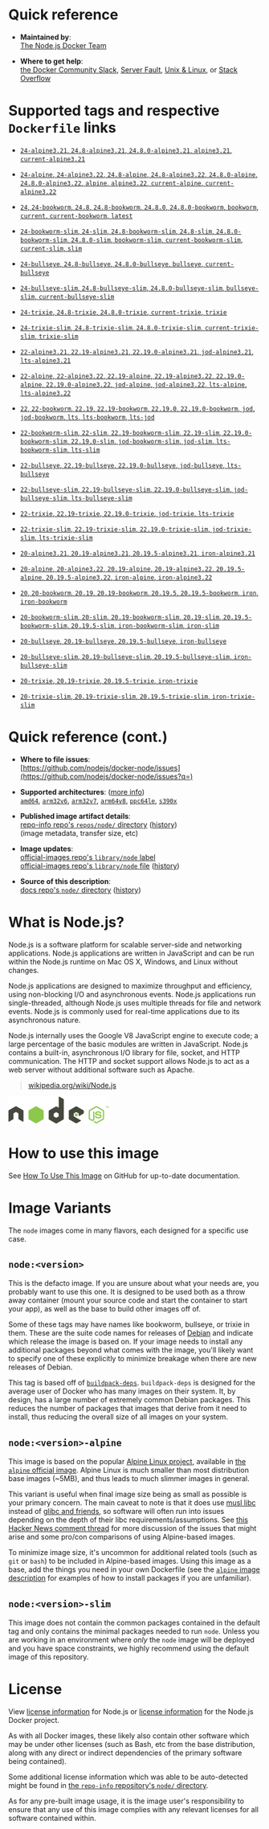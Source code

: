 <!--

********************************************************************************

WARNING:

    DO NOT EDIT "node/README.md"

    IT IS AUTO-GENERATED

    (from the other files in "node/" combined with a set of templates)

********************************************************************************

-->

# Quick reference

-	**Maintained by**:  
	[The Node.js Docker Team](https://github.com/nodejs/docker-node)

-	**Where to get help**:  
	[the Docker Community Slack](https://dockr.ly/comm-slack), [Server Fault](https://serverfault.com/help/on-topic), [Unix & Linux](https://unix.stackexchange.com/help/on-topic), or [Stack Overflow](https://stackoverflow.com/help/on-topic)

# Supported tags and respective `Dockerfile` links

-	[`24-alpine3.21`, `24.8-alpine3.21`, `24.8.0-alpine3.21`, `alpine3.21`, `current-alpine3.21`](https://github.com/nodejs/docker-node/blob/bee7dac041d0c0f2fb34e84236a7a72ccc9827b0/24/alpine3.21/Dockerfile)

-	[`24-alpine`, `24-alpine3.22`, `24.8-alpine`, `24.8-alpine3.22`, `24.8.0-alpine`, `24.8.0-alpine3.22`, `alpine`, `alpine3.22`, `current-alpine`, `current-alpine3.22`](https://github.com/nodejs/docker-node/blob/bee7dac041d0c0f2fb34e84236a7a72ccc9827b0/24/alpine3.22/Dockerfile)

-	[`24`, `24-bookworm`, `24.8`, `24.8-bookworm`, `24.8.0`, `24.8.0-bookworm`, `bookworm`, `current`, `current-bookworm`, `latest`](https://github.com/nodejs/docker-node/blob/bee7dac041d0c0f2fb34e84236a7a72ccc9827b0/24/bookworm/Dockerfile)

-	[`24-bookworm-slim`, `24-slim`, `24.8-bookworm-slim`, `24.8-slim`, `24.8.0-bookworm-slim`, `24.8.0-slim`, `bookworm-slim`, `current-bookworm-slim`, `current-slim`, `slim`](https://github.com/nodejs/docker-node/blob/bee7dac041d0c0f2fb34e84236a7a72ccc9827b0/24/bookworm-slim/Dockerfile)

-	[`24-bullseye`, `24.8-bullseye`, `24.8.0-bullseye`, `bullseye`, `current-bullseye`](https://github.com/nodejs/docker-node/blob/bee7dac041d0c0f2fb34e84236a7a72ccc9827b0/24/bullseye/Dockerfile)

-	[`24-bullseye-slim`, `24.8-bullseye-slim`, `24.8.0-bullseye-slim`, `bullseye-slim`, `current-bullseye-slim`](https://github.com/nodejs/docker-node/blob/bee7dac041d0c0f2fb34e84236a7a72ccc9827b0/24/bullseye-slim/Dockerfile)

-	[`24-trixie`, `24.8-trixie`, `24.8.0-trixie`, `current-trixie`, `trixie`](https://github.com/nodejs/docker-node/blob/bee7dac041d0c0f2fb34e84236a7a72ccc9827b0/24/trixie/Dockerfile)

-	[`24-trixie-slim`, `24.8-trixie-slim`, `24.8.0-trixie-slim`, `current-trixie-slim`, `trixie-slim`](https://github.com/nodejs/docker-node/blob/bee7dac041d0c0f2fb34e84236a7a72ccc9827b0/24/trixie-slim/Dockerfile)

-	[`22-alpine3.21`, `22.19-alpine3.21`, `22.19.0-alpine3.21`, `jod-alpine3.21`, `lts-alpine3.21`](https://github.com/nodejs/docker-node/blob/8a6ee0d86da85db74f5bcf99c9dc6ef87203592f/22/alpine3.21/Dockerfile)

-	[`22-alpine`, `22-alpine3.22`, `22.19-alpine`, `22.19-alpine3.22`, `22.19.0-alpine`, `22.19.0-alpine3.22`, `jod-alpine`, `jod-alpine3.22`, `lts-alpine`, `lts-alpine3.22`](https://github.com/nodejs/docker-node/blob/8a6ee0d86da85db74f5bcf99c9dc6ef87203592f/22/alpine3.22/Dockerfile)

-	[`22`, `22-bookworm`, `22.19`, `22.19-bookworm`, `22.19.0`, `22.19.0-bookworm`, `jod`, `jod-bookworm`, `lts`, `lts-bookworm`, `lts-jod`](https://github.com/nodejs/docker-node/blob/8a6ee0d86da85db74f5bcf99c9dc6ef87203592f/22/bookworm/Dockerfile)

-	[`22-bookworm-slim`, `22-slim`, `22.19-bookworm-slim`, `22.19-slim`, `22.19.0-bookworm-slim`, `22.19.0-slim`, `jod-bookworm-slim`, `jod-slim`, `lts-bookworm-slim`, `lts-slim`](https://github.com/nodejs/docker-node/blob/8a6ee0d86da85db74f5bcf99c9dc6ef87203592f/22/bookworm-slim/Dockerfile)

-	[`22-bullseye`, `22.19-bullseye`, `22.19.0-bullseye`, `jod-bullseye`, `lts-bullseye`](https://github.com/nodejs/docker-node/blob/8a6ee0d86da85db74f5bcf99c9dc6ef87203592f/22/bullseye/Dockerfile)

-	[`22-bullseye-slim`, `22.19-bullseye-slim`, `22.19.0-bullseye-slim`, `jod-bullseye-slim`, `lts-bullseye-slim`](https://github.com/nodejs/docker-node/blob/8a6ee0d86da85db74f5bcf99c9dc6ef87203592f/22/bullseye-slim/Dockerfile)

-	[`22-trixie`, `22.19-trixie`, `22.19.0-trixie`, `jod-trixie`, `lts-trixie`](https://github.com/nodejs/docker-node/blob/8a6ee0d86da85db74f5bcf99c9dc6ef87203592f/22/trixie/Dockerfile)

-	[`22-trixie-slim`, `22.19-trixie-slim`, `22.19.0-trixie-slim`, `jod-trixie-slim`, `lts-trixie-slim`](https://github.com/nodejs/docker-node/blob/8a6ee0d86da85db74f5bcf99c9dc6ef87203592f/22/trixie-slim/Dockerfile)

-	[`20-alpine3.21`, `20.19-alpine3.21`, `20.19.5-alpine3.21`, `iron-alpine3.21`](https://github.com/nodejs/docker-node/blob/16ff3548d60b86d2bb9fd0e51fa9153df69ef3cd/20/alpine3.21/Dockerfile)

-	[`20-alpine`, `20-alpine3.22`, `20.19-alpine`, `20.19-alpine3.22`, `20.19.5-alpine`, `20.19.5-alpine3.22`, `iron-alpine`, `iron-alpine3.22`](https://github.com/nodejs/docker-node/blob/16ff3548d60b86d2bb9fd0e51fa9153df69ef3cd/20/alpine3.22/Dockerfile)

-	[`20`, `20-bookworm`, `20.19`, `20.19-bookworm`, `20.19.5`, `20.19.5-bookworm`, `iron`, `iron-bookworm`](https://github.com/nodejs/docker-node/blob/16ff3548d60b86d2bb9fd0e51fa9153df69ef3cd/20/bookworm/Dockerfile)

-	[`20-bookworm-slim`, `20-slim`, `20.19-bookworm-slim`, `20.19-slim`, `20.19.5-bookworm-slim`, `20.19.5-slim`, `iron-bookworm-slim`, `iron-slim`](https://github.com/nodejs/docker-node/blob/16ff3548d60b86d2bb9fd0e51fa9153df69ef3cd/20/bookworm-slim/Dockerfile)

-	[`20-bullseye`, `20.19-bullseye`, `20.19.5-bullseye`, `iron-bullseye`](https://github.com/nodejs/docker-node/blob/16ff3548d60b86d2bb9fd0e51fa9153df69ef3cd/20/bullseye/Dockerfile)

-	[`20-bullseye-slim`, `20.19-bullseye-slim`, `20.19.5-bullseye-slim`, `iron-bullseye-slim`](https://github.com/nodejs/docker-node/blob/16ff3548d60b86d2bb9fd0e51fa9153df69ef3cd/20/bullseye-slim/Dockerfile)

-	[`20-trixie`, `20.19-trixie`, `20.19.5-trixie`, `iron-trixie`](https://github.com/nodejs/docker-node/blob/16ff3548d60b86d2bb9fd0e51fa9153df69ef3cd/20/trixie/Dockerfile)

-	[`20-trixie-slim`, `20.19-trixie-slim`, `20.19.5-trixie-slim`, `iron-trixie-slim`](https://github.com/nodejs/docker-node/blob/16ff3548d60b86d2bb9fd0e51fa9153df69ef3cd/20/trixie-slim/Dockerfile)

# Quick reference (cont.)

-	**Where to file issues**:  
	[https://github.com/nodejs/docker-node/issues](https://github.com/nodejs/docker-node/issues?q=)

-	**Supported architectures**: ([more info](https://github.com/docker-library/official-images#architectures-other-than-amd64))  
	[`amd64`](https://hub.docker.com/r/amd64/node/), [`arm32v6`](https://hub.docker.com/r/arm32v6/node/), [`arm32v7`](https://hub.docker.com/r/arm32v7/node/), [`arm64v8`](https://hub.docker.com/r/arm64v8/node/), [`ppc64le`](https://hub.docker.com/r/ppc64le/node/), [`s390x`](https://hub.docker.com/r/s390x/node/)

-	**Published image artifact details**:  
	[repo-info repo's `repos/node/` directory](https://github.com/docker-library/repo-info/blob/master/repos/node) ([history](https://github.com/docker-library/repo-info/commits/master/repos/node))  
	(image metadata, transfer size, etc)

-	**Image updates**:  
	[official-images repo's `library/node` label](https://github.com/docker-library/official-images/issues?q=label%3Alibrary%2Fnode)  
	[official-images repo's `library/node` file](https://github.com/docker-library/official-images/blob/master/library/node) ([history](https://github.com/docker-library/official-images/commits/master/library/node))

-	**Source of this description**:  
	[docs repo's `node/` directory](https://github.com/docker-library/docs/tree/master/node) ([history](https://github.com/docker-library/docs/commits/master/node))

# What is Node.js?

Node.js is a software platform for scalable server-side and networking applications. Node.js applications are written in JavaScript and can be run within the Node.js runtime on Mac OS X, Windows, and Linux without changes.

Node.js applications are designed to maximize throughput and efficiency, using non-blocking I/O and asynchronous events. Node.js applications run single-threaded, although Node.js uses multiple threads for file and network events. Node.js is commonly used for real-time applications due to its asynchronous nature.

Node.js internally uses the Google V8 JavaScript engine to execute code; a large percentage of the basic modules are written in JavaScript. Node.js contains a built-in, asynchronous I/O library for file, socket, and HTTP communication. The HTTP and socket support allows Node.js to act as a web server without additional software such as Apache.

> [wikipedia.org/wiki/Node.js](https://en.wikipedia.org/wiki/Node.js)

![logo](https://raw.githubusercontent.com/docker-library/docs/01c12653951b2fe592c1f93a13b4e289ada0e3a1/node/logo.png)

# How to use this image

See [How To Use This Image](https://github.com/nodejs/docker-node/blob/master/README.md#how-to-use-this-image) on GitHub for up-to-date documentation.

# Image Variants

The `node` images come in many flavors, each designed for a specific use case.

## `node:<version>`

This is the defacto image. If you are unsure about what your needs are, you probably want to use this one. It is designed to be used both as a throw away container (mount your source code and start the container to start your app), as well as the base to build other images off of.

Some of these tags may have names like bookworm, bullseye, or trixie in them. These are the suite code names for releases of [Debian](https://wiki.debian.org/DebianReleases) and indicate which release the image is based on. If your image needs to install any additional packages beyond what comes with the image, you'll likely want to specify one of these explicitly to minimize breakage when there are new releases of Debian.

This tag is based off of [`buildpack-deps`](https://hub.docker.com/_/buildpack-deps/). `buildpack-deps` is designed for the average user of Docker who has many images on their system. It, by design, has a large number of extremely common Debian packages. This reduces the number of packages that images that derive from it need to install, thus reducing the overall size of all images on your system.

## `node:<version>-alpine`

This image is based on the popular [Alpine Linux project](https://alpinelinux.org), available in [the `alpine` official image](https://hub.docker.com/_/alpine). Alpine Linux is much smaller than most distribution base images (~5MB), and thus leads to much slimmer images in general.

This variant is useful when final image size being as small as possible is your primary concern. The main caveat to note is that it does use [musl libc](https://musl.libc.org) instead of [glibc and friends](https://www.etalabs.net/compare_libcs.html), so software will often run into issues depending on the depth of their libc requirements/assumptions. See [this Hacker News comment thread](https://news.ycombinator.com/item?id=10782897) for more discussion of the issues that might arise and some pro/con comparisons of using Alpine-based images.

To minimize image size, it's uncommon for additional related tools (such as `git` or `bash`) to be included in Alpine-based images. Using this image as a base, add the things you need in your own Dockerfile (see the [`alpine` image description](https://hub.docker.com/_/alpine/) for examples of how to install packages if you are unfamiliar).

## `node:<version>-slim`

This image does not contain the common packages contained in the default tag and only contains the minimal packages needed to run `node`. Unless you are working in an environment where *only* the `node` image will be deployed and you have space constraints, we highly recommend using the default image of this repository.

# License

View [license information](https://github.com/nodejs/node/blob/master/LICENSE) for Node.js or [license information](https://github.com/nodejs/docker-node/blob/master/LICENSE) for the Node.js Docker project.

As with all Docker images, these likely also contain other software which may be under other licenses (such as Bash, etc from the base distribution, along with any direct or indirect dependencies of the primary software being contained).

Some additional license information which was able to be auto-detected might be found in [the `repo-info` repository's `node/` directory](https://github.com/docker-library/repo-info/tree/master/repos/node).

As for any pre-built image usage, it is the image user's responsibility to ensure that any use of this image complies with any relevant licenses for all software contained within.
